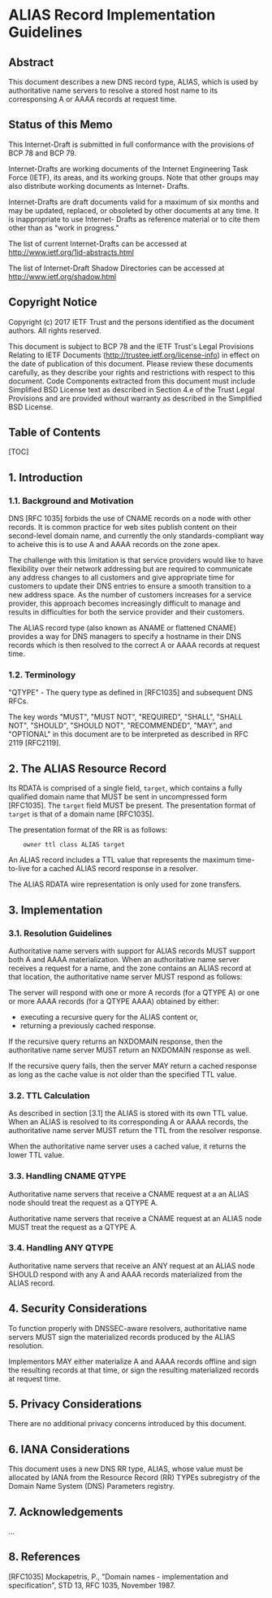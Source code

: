 # ALIAS Record Implementation Guidelines

## Abstract

This document describes a new DNS record type, ALIAS, which is
used by authoritative name servers to resolve a stored host
name to its corresponsing A or AAAA records at request time.

## Status of this Memo

This Internet-Draft is submitted in full conformance with the
provisions of BCP 78 and BCP 79.

Internet-Drafts are working documents of the Internet Engineering
Task Force (IETF), its areas, and its working groups.  Note that
other groups may also distribute working documents as Internet-
Drafts.

Internet-Drafts are draft documents valid for a maximum of six
months and may be updated, replaced, or obsoleted by other
documents at any time.  It is inappropriate to use Internet-
Drafts as reference material or to cite them other than as
"work in progress."

The list of current Internet-Drafts can be accessed at
http://www.ietf.org/1id-abstracts.html

The list of Internet-Draft Shadow Directories can be accessed at
http://www.ietf.org/shadow.html

## Copyright Notice

Copyright (c) 2017 IETF Trust and the persons identified as the
document authors. All rights reserved.

This document is subject to BCP 78 and the IETF Trust's Legal
Provisions Relating to IETF Documents
(http://trustee.ietf.org/license-info) in effect on the date of
publication of this document. Please review these documents
carefully, as they describe your rights and restrictions with
respect to this document. Code Components extracted from this
document must include Simplified BSD License text as described in
Section 4.e of the Trust Legal Provisions and are provided without
warranty as described in the Simplified BSD License.

## Table of Contents

[TOC]

## 1. Introduction

### 1.1. Background and Motivation

DNS [RFC 1035] forbids the use of CNAME records on a node with
other records. It is common practice for web sites publish
content on their second-level domain name, and currently the
only standards-compliant way to acheive this is to use A and
AAAA records on the zone apex.

The challenge with this limitation is that service providers
would like to have flexibility over their network addressing
but are required to communicate any address changes to all
customers and give appropriate time for customers to update their
DNS entries to ensure a smooth transition to a new address space.
As the number of customers increases for a service provider,
this approach becomes increasingly difficult to manage and
results in difficulties for both the service provider and their
customers.

The ALIAS record type (also known as ANAME or flattened CNAME)
provides a way for DNS managers to specify a hostname in their
DNS records which is then resolved to the correct A or AAAA
records at request time.

### 1.2. Terminology

"QTYPE" - The query type as defined in [RFC1035] and subsequent
DNS RFCs.

The key words "MUST", "MUST NOT", "REQUIRED", "SHALL", "SHALL NOT",
"SHOULD", "SHOULD NOT", "RECOMMENDED", "MAY", and "OPTIONAL" in this
document are to be interpreted as described in RFC 2119 [RFC2119].

## 2. The ALIAS Resource Record

Its RDATA is comprised of a single field, `target`, which contains a
fully qualified domain name that MUST be sent in uncompressed form
[RFC1035].  The `target` field MUST be present.  The presentation 
format of `target` is that of a domain name [RFC1035].

The presentation format of the RR is as follows:

```
    owner ttl class ALIAS target
```

An ALIAS record includes a TTL value that represents the maximum
time-to-live for a cached ALIAS record response in a resolver.

The ALIAS RDATA wire representation is only used for zone transfers.

## 3. Implementation

### 3.1. Resolution Guidelines

Authoritative name servers with support for ALIAS records MUST
support both A and AAAA materialization. When an authoritative name
server receives a request for a name, and the zone contains an
ALIAS record at that location, the authoritative name server MUST
respond as follows:

The server will respond with one or more A records (for a QTYPE A)
or one or more AAAA records (for a QTYPE AAAA) obtained by either:
* executing a recursive query for the ALIAS content or,
* returning a previously cached response.

If the recursive query returns an NXDOMAIN response, then the
authoritative name server MUST return an NXDOMAIN response as well.

If the recursive query fails, then the server MAY return a cached
response as long as the cache value is not older than the specified
TTL value.

### 3.2. TTL Calculation

As described in section [3.1] the ALIAS is stored with its own TTL
value. When an ALIAS is resolved to its corresponding A or AAAA
records, the authoritative name server MUST return the TTL from
the resolver response.

When the authoritative name server uses a cached value, it returns
the lower TTL value.

### 3.3. Handling CNAME QTYPE

Authoritative name servers that receive a CNAME request at a
an ALIAS node should treat the request as a QTYPE A.

Authoritative name servers that receive a CNAME request at an ALIAS
node MUST treat the request as a QTYPE A.

### 3.4. Handling ANY QTYPE

Authoritative name servers that receive an ANY request at an ALIAS
node SHOULD respond with any A and AAAA records materialized from
the ALIAS record.

## 4. Security Considerations

To function properly with DNSSEC-aware resolvers, authoritative
name servers MUST sign the materialized records produced by the
ALIAS resolution.

Implementors MAY either materialize A and AAAA records offline and
sign the resulting records at that time, or sign the resulting
materialized records at request time.

## 5. Privacy Considerations

There are no additional privacy concerns introduced by this
document.

## 6. IANA Considerations

This document uses a new DNS RR type, ALIAS, whose value must be
allocated by IANA from the Resource Record (RR) TYPEs subregistry of
the Domain Name System (DNS) Parameters registry.

## 7. Acknowledgements

...

## 8. References

[RFC1035]  Mockapetris, P., "Domain names - implementation and
           specification", STD 13, RFC 1035, November 1987.
